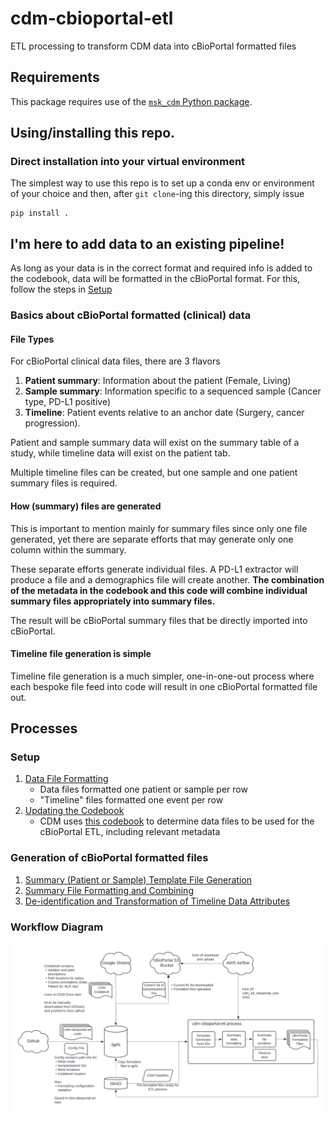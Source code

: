 # cdm-cbioportal-etl
ETL processing to transform CDM data into cBioPortal formatted files


## Requirements
This package requires use of the [`msk_cdm` Python package](https://github.com/clinical-data-mining/msk_cdm).

## Using/installing this repo.
### Direct installation into your virtual environment
The simplest way to use this repo is to set up a conda env or environment of your choice
and then, after `git clone`-ing this directory, simply issue

```
pip install .
```


## I'm here to add data to an existing pipeline!
As long as your data is in the correct format and required info is added to the codebook, data will be formatted in the cBioPortal format. For this, follow the steps in [Setup](#processes)   

### Basics about cBioPortal formatted (clinical) data
#### File Types
For cBioPortal clinical data files, there are 3 flavors
1) **Patient summary**: Information about the patient (Female, Living)
2) **Sample summary**: Information specific to a sequenced sample (Cancer type, PD-L1 positive)
3) **Timeline**: Patient events relative to an anchor date (Surgery, cancer progression).

Patient and sample summary data will exist on the summary table of a study, while timeline data will exist on the patient tab. 

Multiple timeline files can be created, but one sample and one patient summary files is required. 

#### How (summary) files are generated
This is important to mention mainly for summary files since only one file generated, yet there are separate efforts that may generate only one column within the summary. 

These separate efforts generate individual files. A PD-L1 extractor will produce a file and a demographics file will create another. **The combination of the metadata in the codebook and this code will combine individual summary files appropriately into summary files.** 

The result will be cBioPortal summary files that be directly imported into cBioPortal.

#### Timeline file generation is simple
Timeline file generation is a much simpler, one-in-one-out process where each bespoke file feed into code will result in one cBioPortal formatted file out.   


## Processes
### Setup
1) [Data File Formatting](docs/data_file_formatting.md)
    - Data files formatted one patient or sample per row 
    - "Timeline" files formatted one event per row  
2) [Updating the Codebook](docs/modifying_the_codebook.md)
   - CDM uses [this codebook](https://docs.google.com/spreadsheets/d/1po0GdSwqmmXibz4e-7YvTPUbXpi0WYv3c2ImdHXxyuc/edit?usp=sharing) to determine data files to be used for the cBioPortal ETL, including relevant metadata

### Generation of cBioPortal formatted files

1) [Summary (Patient or Sample) Template File Generation]()
2) [Summary File Formatting and Combining]()
3) [De-identification and Transformation of Timeline Data Attributes]()

### Workflow Diagram
![cdm-cbioportal-etl workflow](https://github.com/clinical-data-mining/cdm-cbioportal-etl/blob/documentation-and-cleanup/docs/CDM-cBioPortal-ETL%20Process%20-%20Current%20process.png)




